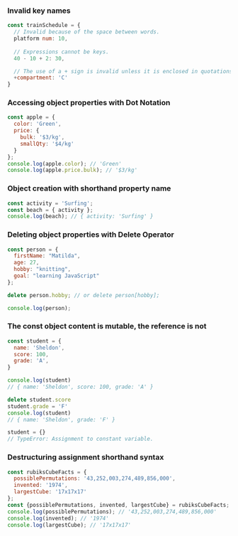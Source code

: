 ### Invalid key names
```js
const trainSchedule = {
  // Invalid because of the space between words.
  platform num: 10,
  
  // Expressions cannot be keys.
  40 - 10 + 2: 30,

  // The use of a + sign is invalid unless it is enclosed in quotations.
  +compartment: 'C'
}
```

### Accessing object properties with Dot Notation
```js
const apple = { 
  color: 'Green',
  price: {
    bulk: '$3/kg',
    smallQty: '$4/kg'
  }
};
console.log(apple.color); // 'Green'
console.log(apple.price.bulk); // '$3/kg'
```

### Object creation with shorthand property name
```js
const activity = 'Surfing';
const beach = { activity };
console.log(beach); // { activity: 'Surfing' }
```

### Deleting object properties with Delete Operator
```js
const person = {
  firstName: "Matilda",
  age: 27,
  hobby: "knitting",
  goal: "learning JavaScript"
};

delete person.hobby; // or delete person[hobby];

console.log(person);
```

### The const object content is mutable, the reference is not
```js
const student = {
  name: 'Sheldon',
  score: 100,
  grade: 'A',
}

console.log(student)
// { name: 'Sheldon', score: 100, grade: 'A' }

delete student.score
student.grade = 'F'
console.log(student)
// { name: 'Sheldon', grade: 'F' }

student = {}
// TypeError: Assignment to constant variable.
```

### Destructuring assignment shorthand syntax
```js
const rubiksCubeFacts = {
  possiblePermutations: '43,252,003,274,489,856,000',
  invented: '1974',
  largestCube: '17x17x17'
};
const {possiblePermutations, invented, largestCube} = rubiksCubeFacts;
console.log(possiblePermutations); // '43,252,003,274,489,856,000'
console.log(invented); // '1974'
console.log(largestCube); // '17x17x17'
```
